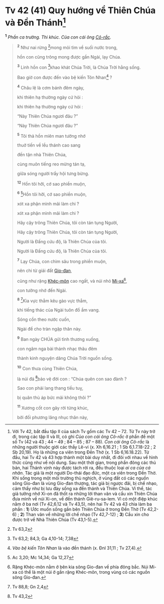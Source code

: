 # Tv 42 (41) Quy hướng về Thiên Chúa và Đền Thánh[^1-4dc7a4ec-b926-4383-83b6-80fb2872c50a]
<sup><b>1</b></sup> *Phần ca trưởng. Thi khúc. Của con cái ông [Cô-rắc]().*

> <sup><b>2</b></sup> Như nai rừng [^1@-4dc7a4ec-b926-4383-83b6-80fb2872c50a]mong mỏi tìm về suối nước trong,
>
> hồn con cũng trông mong được gần Ngài, lạy Chúa.
>
> <sup><b>3</b></sup> Linh hồn con [^2@-4dc7a4ec-b926-4383-83b6-80fb2872c50a]khao khát Chúa Trời, là Chúa Trời hằng sống.
>
> Bao giờ con được đến vào bệ kiến Tôn Nhan[^2-4dc7a4ec-b926-4383-83b6-80fb2872c50a] ?
>
> <sup><b>4</b></sup> Châu lệ là cơm bánh đêm ngày,
>
> khi thiên hạ thường ngày cứ hỏi :
> 
> khi thiên hạ thường ngày cứ hỏi :
>
> “Này Thiên Chúa ngươi đâu ?”
> 
> “Này Thiên Chúa ngươi đâu ?”
>
> <sup><b>5</b></sup> Tôi thả hồn miên man tưởng nhớ
>
> thuở tiến về lều thánh cao sang
>
> đến tận nhà Thiên Chúa,
>
> cùng muôn tiếng reo mừng tán tạ,
>
> giữa sóng người trẩy hội tưng bừng.
>
> <sup><b>12</b></sup> Hồn tôi hỡi, cớ sao phiền muộn,
> 
> <sup><b>6</b></sup> [^3@-4dc7a4ec-b926-4383-83b6-80fb2872c50a]Hồn tôi hỡi, cớ sao phiền muộn,
>
> xót xa phận mình mãi làm chi ?
> 
> xót xa phận mình mãi làm chi ?
>
> Hãy cậy trông Thiên Chúa, tôi còn tán tụng Người,
> 
> Hãy cậy trông Thiên Chúa, tôi còn tán tụng Người,
>
> Người là Đấng cứu độ, là Thiên Chúa của tôi.
> 
> Người là Đấng cứu độ, là Thiên Chúa của tôi.
>
> <sup><b>7</b></sup> Lạy Chúa, con chìm sâu trong phiền muộn,
>
> nên chi từ giải đất [Gio-đan](),
>
> cũng như rặng [Khéc-môn]() cao ngất, và núi nhỏ [Mi-xa]()[^3-4dc7a4ec-b926-4383-83b6-80fb2872c50a],
>
> con tưởng nhớ đến Ngài.
>
> <sup><b>8</b></sup> [^4@-4dc7a4ec-b926-4383-83b6-80fb2872c50a]Kìa vực thẳm kêu gào vực thẳm,
>
> khi tiếng thác của Ngài tuôn đổ ầm vang.
>
> Sóng cồn theo nước cuốn,
>
> Ngài để cho tràn ngập thân này.
>
> <sup><b>9</b></sup> Ban ngày CHÚA gửi tình thương xuống,
>
> con ngâm nga bài thánh nhạc thâu đêm
>
> thành kinh nguyện dâng Chúa Trời nguồn sống.
>
> <sup><b>10</b></sup> Con thưa cùng Thiên Chúa,
>
> là núi đá [^5@-4dc7a4ec-b926-4383-83b6-80fb2872c50a]bảo vệ đời con : “Chúa quên con sao đành ?
>
> Sao con phải lang thang tiều tuỵ,
>
> bị quân thù áp bức mãi không thôi ?”
>
> <sup><b>11</b></sup> Xương cốt con gãy rời từng khúc,
>
> bởi đối phương lăng nhục thân này,

[^1-4dc7a4ec-b926-4383-83b6-80fb2872c50a]: Với Tv 42, bắt đầu tập II của sách Tv gồm các Tv 42 – 72. Từ Tv này trở đi, trong các tập II và III, có ghi *Của con cái ông Cô-rắc* ở phần đề một số Tv (42 và 43 ; 44 – 49 ; 84 – 85 ; 87 – 88). *Con cái ông Cô-rắc* là những người thuộc giới các thầy Lê-vi (x. Xh 6,16.21 ; 1 Sb 6,1.7.18-22 ; 2 Sb 20,19). Họ là những ca viên trong Đền Thờ (x. 1 Sb 6,16.18.22). Từ đầu, hai Tv 42 và 43 hợp thành một bài duy nhất, đi đôi với nhau về hình thức cũng như về nội dung. Sau một thời gian, trong phần đông các thủ bản, hai Thánh vịnh này được tách rời ra, đều thuộc loại *ai ca của cá nhân*. Tác giả là một người Do-thái đạo đức, một ca viên trong Đền Thờ. Khi sống trong một môi trường thù nghịch, ở vùng đất có các nguồn sông Gio-đan là vùng Gio-đan thượng, tác giả bị ngược đãi, bị chế nhạo, cảm thấy như bị lưu đày sống xa đền thánh và Thiên Chúa. Vì thế, tác giả tưởng nhớ Xi-on đã thốt ra những lời than vãn và cầu xin Thiên Chúa đưa mình về núi Xi-on, về đền thánh Giê-ru-sa-lem. Vì có một điệp khúc nằm ở ba nơi (Tv 42,6.12 và Tv 43,5), nên hai Tv 42 và 43 chia làm ba phần : **1**) Ước muốn sống gần bên Thiên Chúa ở trong Đền Thờ (Tv 42,2-6) ; **2**) Than vãn về những lời chế nhạo (Tv 42,7-12) ; **3**) Cầu xin cho được trở về Nhà Thiên Chúa (Tv 43,1-5).
[^2-4dc7a4ec-b926-4383-83b6-80fb2872c50a]: *Vào bệ kiến Tôn Nhan* là vào đền thánh (x. Đnl 31,11 ; Tv 27,4).
[^3-4dc7a4ec-b926-4383-83b6-80fb2872c50a]: Rặng Khéc-môn nằm ở bên kia sông Gio-đan về phía đông bắc. Núi Mi-xa có thể là một núi ở gần rặng Khéc-môn, trong vùng có các nguồn sông Gio-đan.
[^1@-4dc7a4ec-b926-4383-83b6-80fb2872c50a]: Tv 63,2
[^2@-4dc7a4ec-b926-4383-83b6-80fb2872c50a]: Tv 63,2; 84,3; Ga 4,10-14; 7,38
[^3@-4dc7a4ec-b926-4383-83b6-80fb2872c50a]: Ac 3,20; Mc 14,34; Ga 12,27
[^4@-4dc7a4ec-b926-4383-83b6-80fb2872c50a]: Tv 88,8; Gn 2,4
[^5@-4dc7a4ec-b926-4383-83b6-80fb2872c50a]: Tv 43,2